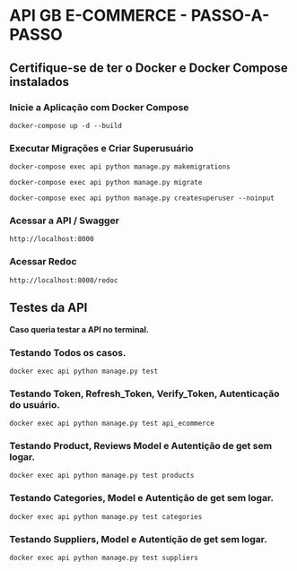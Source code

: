 # API GB E-COMMERCE - PASSO-A-PASSO

## Certifique-se de ter o Docker e Docker Compose instalados

### Inicie a Aplicação com Docker Compose
<div>
  <span class="copy-icon">
    <i class="fas fa-copy"></i>
  </span>
  <pre><code>docker-compose up -d --build</code></pre>
</div>

### Executar Migrações e Criar Superusuário
<div>
  <span class="copy-icon">
    <i class="fas fa-copy"></i>
  </span>
  <pre><code>docker-compose exec api python manage.py makemigrations</code></pre>
</div>
<div>
  <span class="copy-icon">
    <i class="fas fa-copy"></i>
  </span>
  <pre><code>docker-compose exec api python manage.py migrate</code></pre>
</div>

<div>
  <span class="copy-icon">
    <i class="fas fa-copy"></i>
  </span>
  <pre><code>docker-compose exec api python manage.py createsuperuser --noinput</code></pre>
</div>

### Acessar a API / Swagger
<div>
  <span class="copy-icon">
    <i class="fas fa-copy"></i>
  </span>
  <pre><code>http://localhost:8000</code></pre>
</div>

### Acessar Redoc
<div>
  <span class="copy-icon">
    <i class="fas fa-copy"></i>
  </span>
  <pre><code>http://localhost:8000/redoc</code></pre>
</div>

## Testes da API
**Caso queria testar a API no terminal.**

### Testando Todos os casos.
<div>
  <span class="copy-icon">
    <i class="fas fa-copy"></i>
  </span>
  <pre><code>docker exec api python manage.py test</code></pre>
</div>

### Testando Token, Refresh_Token, Verify_Token, Autenticação do usuário.
<div>
  <span class="copy-icon">
    <i class="fas fa-copy"></i>
  </span>
  <pre><code>docker exec api python manage.py test api_ecommerce</code></pre>
</div>

### Testando Product, Reviews Model e Autentição de get sem logar.
<div>
  <span class="copy-icon">
    <i class="fas fa-copy"></i>
  </span>
  <pre><code>docker exec api python manage.py test products</code></pre>
</div>

### Testando Categories, Model e Autentição de get sem logar.
<div>
  <span class="copy-icon">
    <i class="fas fa-copy"></i>
  </span>
  <pre><code>docker exec api python manage.py test categories</code></pre>
</div>

### Testando Suppliers, Model e Autentição de get sem logar.
<div>
  <span class="copy-icon">
    <i class="fas fa-copy"></i>
  </span>
  <pre><code>docker exec api python manage.py test suppliers</code></pre>
</div>


